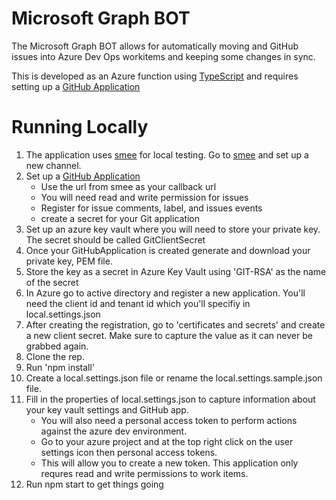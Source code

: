 # Microsoft Graph BOT

The Microsoft Graph BOT allows for automatically moving and GitHub issues into Azure Dev Ops workitems and keeping some changes in sync.

This is developed as an Azure function using [TypeScript](https://www.typescriptlang.org/) and requires setting up a [GitHub Application](https://docs.github.com/en/developers/apps/creating-a-github-app)

# Running Locally

1. The application uses [smee](http://smee.io) for local testing.  Go to [smee](http://smee.io) and set up a new channel.
2. Set up a [GitHub Application](https://docs.github.com/en/developers/apps/creating-a-github-app)
    * Use the url from smee as your callback url 
    * You will need read and write permission for issues
    * Register for issue comments, label, and issues events
    * create a secret for your Git application
3. Set up an azure key vault where you will need to store your private key.  The secret should be called GitClientSecret
4. Once your GitHubApplication is created generate and download your private key, PEM file.
5. Store the key as a secret in Azure Key Vault using 'GIT-RSA' as the name of the secret
6. In Azure go to active directory and register a new application.  You'll need the client id and tenant id which you'll specifiy in local.settings.json
7. After creating the registration, go to 'certificates and secrets' and create a new client secret.  Make sure to capture the value as it can never be grabbed again.
8. Clone the rep.
9. Run 'npm install'
10. Create a local.settings.json file or rename the local.settings.sample.json file.
11. Fill in the properties of local.settings.json to capture information about your key vault settings and GitHub app.
    * You will also need a personal access token to perform actions against the azure dev environment.
    * Go to your azure project and at the top right click on the user settings icon then personal access tokens.
    * This will allow you to create a new token. This application only requres read and write permissions to work items.
12. Run npm start to get things going 

